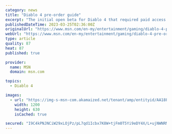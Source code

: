 ```yaml
---
category: news
title: "Diablo 4 pre-order guide"
excerpt: "The initial open beta for Diablo 4 that required paid access has come and gone. Now, Blizzard is opening the gates to everyone for free access starting Friday, March 24 at 12:00pm EDT. It’ll last ..."
publishedDateTime: 2023-03-25T02:36:00Z
originalUrl: "https://www.msn.com/en-my/entertainment/gaming/diablo-4-pre-order-guide/ar-AA18FvVZ"
webUrl: "https://www.msn.com/en-my/entertainment/gaming/diablo-4-pre-order-guide/ar-AA18FvVZ"
type: article
quality: 87
heat: 87
published: true

provider:
  name: MSN
  domain: msn.com

topics:
  - Diablo 4

images:
  - url: "https://img-s-msn-com.akamaized.net/tenant/amp/entityid/AA18FIz0.img?h=630&w=1200&m=6&q=60&o=t&l=f&f=jpg"
    width: 1200
    height: 630
    isCached: true

secured: "I9C4kPNJNCiW29xLOjPz/pL7qd1Icbx7K8W+tjFm0T5Yi9eDY4X/L+ujNWNRMqzpIsPlz5LKJ55D54wVsmPpvBfu/9Q+y10EVMNUaxBeDc5H0/EALHdxb9gXBG173m3MMhVXpsDh4yekcu4/rVDg74BnI8leKxin5rIo9djYLGtHu/49mG3zH83t1izYYwFxXR6W9fJfJ3f+N7DUMi+sAi4FA47VJRRmlUxGAjmkFL+CqzVu2j+J2Jay8h6otnndju9KU98UjTKKBdtY8FlytLGwYHzQsqxGzq1N5FCx5WhPP83F697BvFoJkOO+Lc/6rIAi9p3IQPdiCZLD4rvQS4ifK6minXUeA+PjGuur/Kk=;EnVrGNNmy65N6yF+NoEr7A=="
---
```


